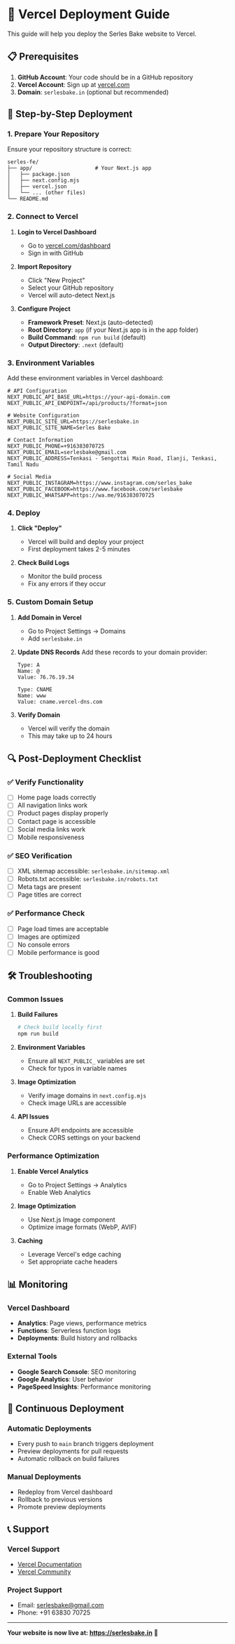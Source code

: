 # 🚀 Vercel Deployment Guide

This guide will help you deploy the Serles Bake website to Vercel.

## 📋 Prerequisites

1. **GitHub Account**: Your code should be in a GitHub repository
2. **Vercel Account**: Sign up at [vercel.com](https://vercel.com)
3. **Domain**: `serlesbake.in` (optional but recommended)

## 🔧 Step-by-Step Deployment

### 1. Prepare Your Repository

Ensure your repository structure is correct:
```
serles-fe/
├── app/                    # Your Next.js app
│   ├── package.json
│   ├── next.config.mjs
│   ├── vercel.json
│   └── ... (other files)
└── README.md
```

### 2. Connect to Vercel

1. **Login to Vercel Dashboard**
   - Go to [vercel.com/dashboard](https://vercel.com/dashboard)
   - Sign in with GitHub

2. **Import Repository**
   - Click "New Project"
   - Select your GitHub repository
   - Vercel will auto-detect Next.js

3. **Configure Project**
   - **Framework Preset**: Next.js (auto-detected)
   - **Root Directory**: `app` (if your Next.js app is in the app folder)
   - **Build Command**: `npm run build` (default)
   - **Output Directory**: `.next` (default)

### 3. Environment Variables

Add these environment variables in Vercel dashboard:

```env
# API Configuration
NEXT_PUBLIC_API_BASE_URL=https://your-api-domain.com
NEXT_PUBLIC_API_ENDPOINT=/api/products/?format=json

# Website Configuration
NEXT_PUBLIC_SITE_URL=https://serlesbake.in
NEXT_PUBLIC_SITE_NAME=Serles Bake

# Contact Information
NEXT_PUBLIC_PHONE=+916383070725
NEXT_PUBLIC_EMAIL=serlesbake@gmail.com
NEXT_PUBLIC_ADDRESS=Tenkasi - Sengottai Main Road, Ilanji, Tenkasi, Tamil Nadu

# Social Media
NEXT_PUBLIC_INSTAGRAM=https://www.instagram.com/serles_bake
NEXT_PUBLIC_FACEBOOK=https://www.facebook.com/serlesbake
NEXT_PUBLIC_WHATSAPP=https://wa.me/916383070725
```

### 4. Deploy

1. **Click "Deploy"**
   - Vercel will build and deploy your project
   - First deployment takes 2-5 minutes

2. **Check Build Logs**
   - Monitor the build process
   - Fix any errors if they occur

### 5. Custom Domain Setup

1. **Add Domain in Vercel**
   - Go to Project Settings → Domains
   - Add `serlesbake.in`

2. **Update DNS Records**
   Add these records to your domain provider:
   ```
   Type: A
   Name: @
   Value: 76.76.19.34
   
   Type: CNAME
   Name: www
   Value: cname.vercel-dns.com
   ```

3. **Verify Domain**
   - Vercel will verify the domain
   - This may take up to 24 hours

## 🔍 Post-Deployment Checklist

### ✅ Verify Functionality
- [ ] Home page loads correctly
- [ ] All navigation links work
- [ ] Product pages display properly
- [ ] Contact page is accessible
- [ ] Social media links work
- [ ] Mobile responsiveness

### ✅ SEO Verification
- [ ] XML sitemap accessible: `serlesbake.in/sitemap.xml`
- [ ] Robots.txt accessible: `serlesbake.in/robots.txt`
- [ ] Meta tags are present
- [ ] Page titles are correct

### ✅ Performance Check
- [ ] Page load times are acceptable
- [ ] Images are optimized
- [ ] No console errors
- [ ] Mobile performance is good

## 🛠️ Troubleshooting

### Common Issues

1. **Build Failures**
   ```bash
   # Check build locally first
   npm run build
   ```

2. **Environment Variables**
   - Ensure all `NEXT_PUBLIC_` variables are set
   - Check for typos in variable names

3. **Image Optimization**
   - Verify image domains in `next.config.mjs`
   - Check image URLs are accessible

4. **API Issues**
   - Ensure API endpoints are accessible
   - Check CORS settings on your backend

### Performance Optimization

1. **Enable Vercel Analytics**
   - Go to Project Settings → Analytics
   - Enable Web Analytics

2. **Image Optimization**
   - Use Next.js Image component
   - Optimize image formats (WebP, AVIF)

3. **Caching**
   - Leverage Vercel's edge caching
   - Set appropriate cache headers

## 📊 Monitoring

### Vercel Dashboard
- **Analytics**: Page views, performance metrics
- **Functions**: Serverless function logs
- **Deployments**: Build history and rollbacks

### External Tools
- **Google Search Console**: SEO monitoring
- **Google Analytics**: User behavior
- **PageSpeed Insights**: Performance monitoring

## 🔄 Continuous Deployment

### Automatic Deployments
- Every push to `main` branch triggers deployment
- Preview deployments for pull requests
- Automatic rollback on build failures

### Manual Deployments
- Redeploy from Vercel dashboard
- Rollback to previous versions
- Promote preview deployments

## 📞 Support

### Vercel Support
- [Vercel Documentation](https://vercel.com/docs)
- [Vercel Community](https://github.com/vercel/vercel/discussions)

### Project Support
- Email: serlesbake@gmail.com
- Phone: +91 63830 70725

---

**Your website is now live at: https://serlesbake.in** 🎉 